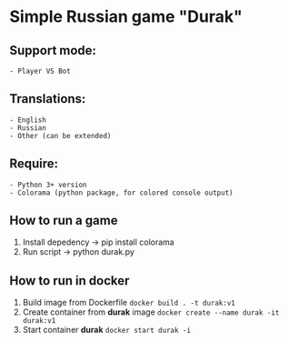 # Simple Russian game "Durak"
## Support mode:
    - Player VS Bot
## Translations:
    - English
    - Russian
    - Other (can be extended)
## Require:
    - Python 3+ version
    - Colorama (python package, for colored console output)
## How to run a game
1. Install depedency -> pip install colorama
2. Run script -> python durak.py
## How to run in docker
1. Build image from Dockerfile `docker build . -t durak:v1`
2. Create container from **durak** image `docker create --name durak -it durak:v1`
3. Start container **durak** `docker start durak -i`
